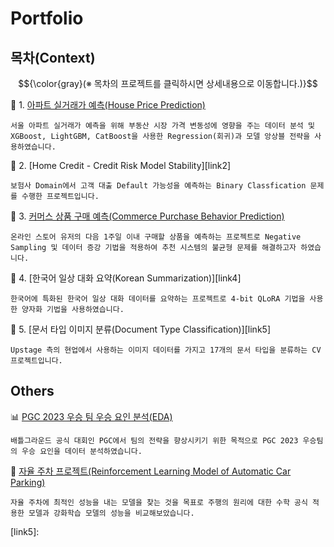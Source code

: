 # Portfolio

## 목차(Context)


$${\color{gray}(※ 목차의 프로젝트를 클릭하시면 상세내용으로 이동합니다.)}$$

📑 1. [아파트 실거래가 예측(House Price Prediction)][link1]

 `서울 아파트 실거래가 예측을 위해 부동산 시장 가격 변동성에 영향을 주는 데이터 분석 및  XGBoost, LightGBM, CatBoost을 사용한 Regression(회귀)과 모델 앙상블 전략을 사용하였습니다.`

📑 2. [Home Credit - Credit Risk Model Stability][link2]

 `보험사 Domain에서 고객 대출 Default 가능성을 예측하는 Binary Classfication 문제를 수행한 프로젝트입니다.`

📑 3. [커머스 상품 구매 예측(Commerce Purchase Behavior Prediction)][link3]

 ` 온라인 스토어 유저의 다음 1주일 이내 구매할 상품을 예측하는 프로젝트로 Negative Sampling 및 데이터 증강 기법을 적용하여 추천 시스템의 불균형 문제를 해결하고자 하였습니다. `

📑 4. [한국어 일상 대화 요약(Korean Summarization)][link4]

 `한국어에 특화된 한국어 일상 대화 데이터를 요약하는 프로젝트로 4-bit QLoRA 기법을 사용한 양자화 기법을 사용하였습니다.`

📑 5. [문서 타입 이미지 분류(Document Type Classification)][link5]

 `Upstage 측의 현업에서 사용하는 이미지 데이터를 가지고 17개의 문서 타입을 분류하는 CV 프로젝트입니다.`   

 ## Others

📊 [PGC 2023 우승 팀 우승 요인 분석(EDA)][link6]

 `배틀그라운드 공식 대회인 PGC에서 팀의 전략을 향상시키기 위한 목적으로 PGC 2023 우승팀의 우승 요인을 데이터 분석하였습니다.`

📑 [자율 주차 프로젝트(Reinforcement Learning Model of Automatic Car Parking)][link7] 

  `자율 주차에 최적인 성능을 내는 모델을 찾는 것을 목표로 주행의 원리에 대한 수학 공식 적용한 모델과 강화학습 모델의 성능을 비교해보았습니다.`
 
 

[link1]: 
[link2]: 
[link3]: 
[link4]: 
[link5]: 

[link6]: https://github.com/hyeonnjii/EDA_Battlegrounds_PGC2023
[link7]: https://github.com/hyeonnjii/Reinforcement_Learning_Project?tab=readme-ov-file
